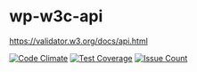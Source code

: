 # wp-w3c-api

https://validator.w3.org/docs/api.html

[![Code Climate](https://codeclimate.com/repos/57d30bd361ca965f7a00029e/badges/4e6e67787644030e17d9/gpa.svg)](https://codeclimate.com/repos/57d30bd361ca965f7a00029e/feed)
[![Test Coverage](https://codeclimate.com/repos/57d30bd361ca965f7a00029e/badges/4e6e67787644030e17d9/coverage.svg)](https://codeclimate.com/repos/57d30bd361ca965f7a00029e/coverage)
[![Issue Count](https://codeclimate.com/repos/57d30bd361ca965f7a00029e/badges/4e6e67787644030e17d9/issue_count.svg)](https://codeclimate.com/repos/57d30bd361ca965f7a00029e/feed)
